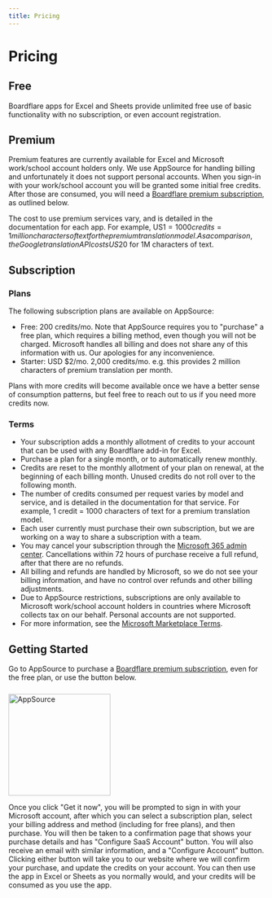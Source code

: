 ```yaml
---
title: Pricing
---
```


# Pricing

## Free

Boardflare apps for Excel and Sheets provide unlimited free use of basic functionality with no subscription, or even account registration.  

## Premium

Premium features are currently available for Excel and Microsoft work/school account holders only.  We use AppSource for handling billing and unfortunately it does not support personal accounts.  When you sign-in with your work/school account you will be granted some initial free credits.  After those are consumed, you will need a [Boardflare premium subscription](https://appsource.microsoft.com/en-us/product/web-apps/whistlernetworksinc1621738129547.boardflare-flatrate), as outlined below.

The cost to use premium services vary, and is detailed in the documentation for each app.  For example, US$1 = 1000 credits = 1 million characters of text for the premium translation model.  As a comparison, the Google translation API costs US$20 for 1M characters of text.

## Subscription

### Plans

The following subscription plans are available on AppSource:

- Free: 200 credits/mo. Note that AppSource requires you to "purchase" a free plan, which requires a billing method, even though you will not be charged.  Microsoft handles all billing and does not share any of this information with us.  Our apologies for any inconvenience.
- Starter: USD $2/mo. 2,000 credits/mo.  e.g. this provides 2 million characters of premium translation per month.

Plans with more credits will become available once we have a better sense of consumption patterns, but feel free to reach out to us if you need more credits now.

### Terms

- Your subscription adds a monthly allotment of credits to your account that can be used with any Boardflare add-in for Excel.
- Purchase a plan for a single month, or to automatically renew monthly.
- Credits are reset to the monthly allotment of your plan on renewal, at the beginning of each billing month. Unused credits do not roll over to the following month.
- The number of credits consumed per request varies by model and service, and is detailed in the documentation for that service. For example, 1 credit = 1000 characters of text for a premium translation model.
- Each user currently must purchase their own subscription, but we are working on a way to share a subscription with a team.
- You may cancel your subscription through the [Microsoft 365 admin center](https://admin.microsoft.com/?source=applauncher#/subscriptions). Cancellations within 72 hours of purchase receive a full refund, after that there are no refunds.
- All billing and refunds are handled by Microsoft, so we do not see your billing information, and have no control over refunds and other billing adjustments.
- Due to AppSource restrictions, subscriptions are only available to Microsoft work/school account holders in countries where Microsoft collects tax on our behalf.  Personal accounts are not supported.
- For more information, see the [Microsoft Marketplace Terms](https://learn.microsoft.com/en-us/legal/marketplace/marketplace-terms).

## Getting Started

Go to AppSource to purchase a [Boardflare premium subscription](https://appsource.microsoft.com/en-us/product/web-apps/whistlernetworksinc1621738129547.boardflare-flatrate), even for the free plan, or use the button below.

<a href="https://appsource.microsoft.com/en-us/product/web-apps/whistlernetworksinc1621738129547.boardflare-flatrate">
    <img 
        src="/images/MS_AppSource.png" 
        alt="AppSource"
        style="padding-top: 10px; width: 200px;"
    />
</a>

Once you click "Get it now", you will be prompted to sign in with your Microsoft account, after which you can select a subscription plan, select your billing address and method (including for free plans), and then purchase.  You will then be taken to a confirmation page that shows your purchase details and has "Configure SaaS Account" button.  You will also receive an email with similar information, and a "Configure Account" button.  Clicking either button will take you to our website where we will confirm your purchase, and update the credits on your account.  You can then use the app in Excel or Sheets as you normally would, and your credits will be consumed as you use the app.